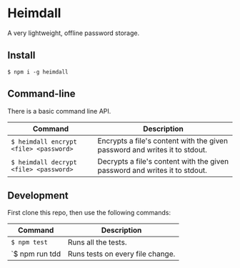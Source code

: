 # Heimdall

A very lightweight, offline password storage.

## Install
`$ npm i -g heimdall`

## Command-line
There is a basic command line API.

| Command                                   | Description                                                                |
| ----------------------------------------- | -------------------------------------------------------------------------- |
| `$ heimdall encrypt <file> <password>`    | Encrypts a file's content with the given password and writes it to stdout. |
| `$ heimdall decrypt <file> <password>`    | Decrypts a file's content with the given password and writes it to stdout. |

## Development

First clone this repo, then use the following commands:

| Command                                   | Description                                                                |
| ----------------------------------------- | -------------------------------------------------------------------------- |
| `$ npm test`                              | Runs all the tests. |
| `$ npm run tdd                            | Runs tests on every file change. |
